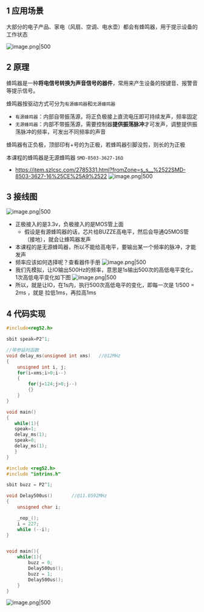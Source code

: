 ## 1 应用场景

大部分的电子产品、家电（风扇、空调、电水壶）都会有蜂鸣器，用于提示设备的工作状态

![image.png|500](https://my-obsidian-image.oss-cn-guangzhou.aliyuncs.com/2025/01/4945f507fe66a5df3fcc3601a268ec91.png)

## 2 原理

蜂鸣器是一种**将电信号转换为声音信号的器件**，常用来产生设备的按键音、报警音等提示信号。

蜂鸣器按驱动方式可分为`有源蜂鸣器`和`无源蜂鸣器`
- `有源蜂鸣器`：内部自带振荡源，将正负极接上直流电压即可持续发声，频率固定
- `无源蜂鸣器`：内部不带振荡源，需要控制器**提供振荡脉冲**才可发声，调整提供振荡脉冲的频率，可发出不同频率的声音

蜂鸣器有正负极，顶部印有+号的为正极，若蜂鸣器引脚没剪，则长的为正极

本课程的蜂鸣器是无源蜂鸣器 `SMD-8503-3627-16Ω`
- https://item.szlcsc.com/2785331.html?fromZone=s_s__%2522SMD-8503-3627-16%25CE%25A9%2522
![image.png|500](https://my-obsidian-image.oss-cn-guangzhou.aliyuncs.com/2025/01/ee76ea09a8a6a77e20f91d0f9735d470.png)

## 3 接线图

![image.png|500](https://my-obsidian-image.oss-cn-guangzhou.aliyuncs.com/2025/01/ce9de9ec56cd4df710e05cdf5d891d2d.png)

- 正极接入的是3.3v，负极接入的是MOS管上面
	- 假设是有源蜂鸣器的话，芯片给BUZZE高电平，然后会导通Q5MOS管（接地），就会让蜂鸣器发声
- 本课程的是无源蜂鸣器，所以不能给高电平，要输出某一个频率的脉冲，才能发声
- 频率应该如何选择呢？查看器件手册
  ![image.png|500](https://my-obsidian-image.oss-cn-guangzhou.aliyuncs.com/2025/01/f1f1198859ec652e187e0d6cf76195be.png)
- 我们先模拟，让IO输出500Hz的频率，意思是1s输出500次的高低电平变化，1次高低电平变化如下图
  ![image.png|500](https://my-obsidian-image.oss-cn-guangzhou.aliyuncs.com/2025/01/a84d64ef75fd968a35ad3896ffe75958.png)
- 所以，就是让IO，在1s内，执行500次高低电平的变化，即每一次是 1/500 = 2ms ，就是 拉低1ms，再拉高1ms

## 4 代码实现

```C
#include<reg52.h>

sbit speak=P2^1;

//带参延时函数
void delay_ms(unsigned int xms)   //@12MHz
{
    unsigned int i, j;
    for(i=xms;i>0;i--)
    {
        for(j=124;j>0;j--)
        {}
    }
}

void main()
{
   while(1){
   speak=1;
   delay_ms(1);
   speak=0;
   delay_ms(1); 
   }
}
```

```c
#include <reg52.h>
#include "intrins.h"

sbit buzz = P2^1;

void Delay500us()		//@11.0592MHz
{
	unsigned char i;

	_nop_();
	i = 227;
	while (--i);
}


void main(){
	while(1){
		buzz = 0;
		Delay500us();
		buzz = 1;
		Delay500us();
	}
}
```

![image.png|500](https://my-obsidian-image.oss-cn-guangzhou.aliyuncs.com/2025/01/965d9f7c581efc23f0cf5588886f97f1.png)


